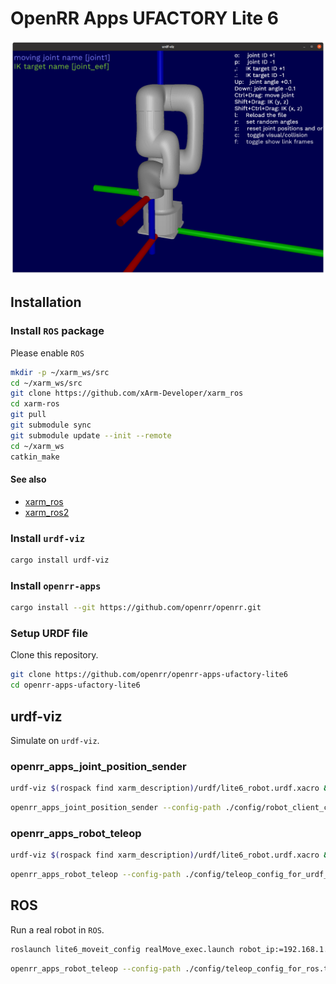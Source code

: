 # OpenRR Apps UFACTORY Lite 6

![urdf-viz](./doc/urdf_viz.png)

## Installation

### Install `ROS` package

Please enable `ROS`

```bash
mkdir -p ~/xarm_ws/src
cd ~/xarm_ws/src
git clone https://github.com/xArm-Developer/xarm_ros
cd xarm-ros
git pull
git submodule sync
git submodule update --init --remote
cd ~/xarm_ws
catkin_make
```

#### See also

- [xarm_ros](https://github.com/xArm-Developer/xarm_ros)
- [xarm_ros2](https://github.com/xArm-Developer/xarm_ros2)

### Install `urdf-viz`

```bash
cargo install urdf-viz
```

### Install `openrr-apps`

```bash
cargo install --git https://github.com/openrr/openrr.git
```

### Setup URDF file

Clone this repository.

```bash
git clone https://github.com/openrr/openrr-apps-ufactory-lite6
cd openrr-apps-ufactory-lite6
```

## urdf-viz

Simulate on `urdf-viz`.

### openrr_apps_joint_position_sender

```bash
urdf-viz $(rospack find xarm_description)/urdf/lite6_robot.urdf.xacro &
```

```bash
openrr_apps_joint_position_sender --config-path ./config/robot_client_config_for_urdf_viz.toml
```

### openrr_apps_robot_teleop

```bash
urdf-viz $(rospack find xarm_description)/urdf/lite6_robot.urdf.xacro &
```

```bash
openrr_apps_robot_teleop --config-path ./config/teleop_config_for_urdf_viz.toml
```

## ROS

Run a real robot in `ROS`.

```bash
roslaunch lite6_moveit_config realMove_exec.launch robot_ip:=192.168.1.xxx
```

```bash
openrr_apps_robot_teleop --config-path ./config/teleop_config_for_ros.toml
```
